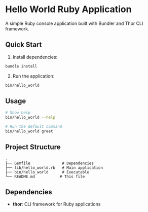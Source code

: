 # Hello World Ruby Application

A simple Ruby console application built with Bundler and Thor CLI framework.

## Quick Start

1. Install dependencies:
```bash
bundle install
```

2. Run the application:
```bash
bin/hello_world
```

## Usage

```bash
# Show help
bin/hello_world --help

# Run the default command
bin/hello_world greet
```

## Project Structure

```
.
├── Gemfile              # Dependencies
├── lib/hello_world.rb   # Main application
├── bin/hello_world      # Executable
└── README.md           # This file
```

## Dependencies

- **thor**: CLI framework for Ruby applications
